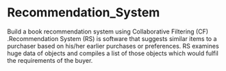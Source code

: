 # Recommendation_System

Build a book recommendation system using Collaborative Filtering (CF) .Recommendation System (RS) is software that suggests similar items to a purchaser based on
his/her earlier purchases or preferences. RS examines huge data of objects and compiles a list of those objects which would fulfil the requirements of the buyer.
